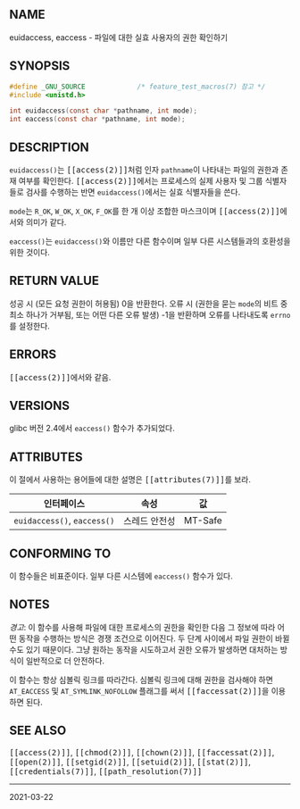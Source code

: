 ## NAME

euidaccess, eaccess - 파일에 대한 실효 사용자의 권한 확인하기

## SYNOPSIS

```c
#define _GNU_SOURCE             /* feature_test_macros(7) 참고 */
#include <unistd.h>

int euidaccess(const char *pathname, int mode);
int eaccess(const char *pathname, int mode);
```

## DESCRIPTION

`euidaccess()`는 <tt>[[access(2)]]</tt>처럼 인자 `pathname`이 나타내는 파일의 권한과 존재 여부를 확인한다. <tt>[[access(2)]]</tt>에서는 프로세스의 실제 사용자 및 그룹 식별자들로 검사를 수행하는 반면 `euidaccess()`에서는 실효 식별자들을 쓴다.

`mode`는 `R_OK`, `W_OK`, `X_OK`, `F_OK`를 한 개 이상 조합한 마스크이며 <tt>[[access(2)]]</tt>에서와 의미가 같다.

`eaccess()`는 `euidaccess()`와 이름만 다른 함수이며 일부 다른 시스템들과의 호환성을 위한 것이다.

## RETURN VALUE

성공 시 (모든 요청 권한이 허용됨) 0을 반환한다. 오류 시 (권한을 묻는 `mode`의 비트 중 최소 하나가 거부됨, 또는 어떤 다른 오류 발생) -1을 반환하며 오류를 나타내도록 `errno`를 설정한다.

## ERRORS

<tt>[[access(2)]]</tt>에서와 같음.

## VERSIONS

glibc 버전 2.4에서 `eaccess()` 함수가 추가되었다.

## ATTRIBUTES

이 절에서 사용하는 용어들에 대한 설명은 <tt>[[attributes(7)]]</tt>를 보라.

| 인터페이스 | 속성 | 값 |
| --- | --- | --- |
| `euidaccess()`, `eaccess()` | 스레드 안전성 | MT-Safe |

## CONFORMING TO

이 함수들은 비표준이다. 일부 다른 시스템에 `eaccess()` 함수가 있다.

## NOTES

*경고*: 이 함수를 사용해 파일에 대한 프로세스의 권한을 확인한 다음 그 정보에 따라 어떤 동작을 수행하는 방식은 경쟁 조건으로 이어진다. 두 단계 사이에서 파일 권한이 바뀔 수도 있기 때문이다. 그냥 원하는 동작을 시도하고서 권한 오류가 발생하면 대처하는 방식이 일반적으로 더 안전하다.

이 함수는 항상 심볼릭 링크를 따라간다. 심볼릭 링크에 대해 권한을 검사해야 하면 `AT_EACCESS` 및 `AT_SYMLINK_NOFOLLOW` 플래그를 써서 <tt>[[faccessat(2)]]</tt>을 이용하면 된다.

## SEE ALSO

<tt>[[access(2)]]</tt>, <tt>[[chmod(2)]]</tt>, <tt>[[chown(2)]]</tt>, <tt>[[faccessat(2)]]</tt>, <tt>[[open(2)]]</tt>, <tt>[[setgid(2)]]</tt>, <tt>[[setuid(2)]]</tt>, <tt>[[stat(2)]]</tt>, <tt>[[credentials(7)]]</tt>, <tt>[[path_resolution(7)]]</tt>

----

2021-03-22
